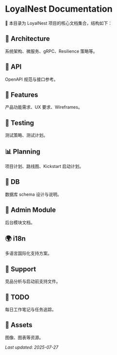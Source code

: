 # LoyalNest Documentation

📁 本目录为 LoyalNest 项目的核心文档集合，结构如下：

## 📐 Architecture
系统架构、微服务、gRPC、Resilience 策略等。

## 🔌 API
OpenAPI 规范与接口参考。

## 🧠 Features
产品功能需求、UX 要求、Wireframes。

## 🧪 Testing
测试策略、测试计划。

## 📊 Planning
项目计划、路线图、Kickstart 启动计划。

## 💽 DB
数据库 schema 设计与说明。

## 📂 Admin Module
后台模块文档。

## 🌍 i18n
多语言国际化支持方案。

## 🧩 Support
竞品分析与启动前支持文件。

## 📝 TODO
每日工作笔记与任务追踪。

## 📎 Assets
图像、图表等资源。

_Last updated: 2025-07-27_
